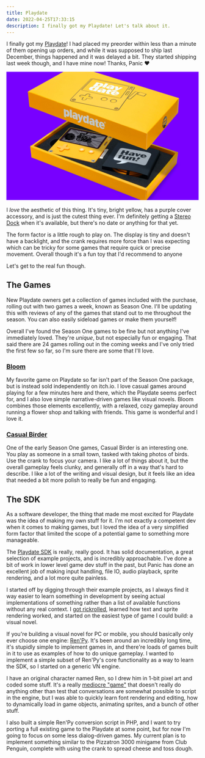 ```yaml
---
title: Playdate
date: 2022-04-25T17:33:15
description: I finally got my Playdate! Let's talk about it.
---
```


I finally got my [Playdate](https://play.date)! I had placed my preorder within less than a minute of them opening up orders, and while it was supposed to ship last December, things happened and it was delayed a bit. They started shipping last week though, and I have mine now! Thanks, Panic ❤️

![Playdate console in its yellow box, with a charging cable visible on a solid purple background.](./Playdate-photo-4.jpg)

I *love* the aesthetic of this thing. It's tiny, bright yellow, has a purple cover accessory, and is just the cutest thing ever. I'm definitely getting a [Stereo Dock](https://play.date/#playdate-stereo-dock) when it's available, but there's no date or anything for that yet.

The form factor is a little rough to play on. The display is tiny and doesn't have a backlight, and the crank requires more force than I was expecting which can be tricky for some games that require quick or precise movement. Overall though it's a fun toy that I'd recommend to anyone

Let's get to the real fun though.

## The Games

New Playdate owners get a collection of games included with the purchase, rolling out with two games a week, known as Season One. I'll be updating this with reviews of any of the games that stand out to me throughout the season. You can also easily sideload games or make them yourself!

Overall I've found the Season One games to be fine but not anything I've immediately loved. They're *unique*, but not especially fun or engaging. That said there are 24 games rolling out in the coming weeks and I've only tried the first few so far, so I'm sure there are some that I'll love.

### [Bloom](https://rngpartygames.itch.io/bloom)

My favorite game on Playdate so far isn't part of the Season One package, but is instead sold independently on itch.io. I love casual games around playing for a few minutes here and there, which the Playdate seems perfect for, and I also love simple narrative-driven games like visual novels. Bloom combines those elements excellently, with a relaxed, cozy gameplay around running a flower shop and talking with friends. This game is wonderful and I love it.

### [Casual Birder](https://play.date/games/casual-birder/)

One of the early Season One games, Casual Birder is an interesting one. You play as someone in a small town, tasked with taking photos of birds. Use the crank to focus your camera. I like a lot of things about it, but the overall gameplay feels clunky, and generally off in a way that's hard to describe. I like a lot of the writing and visual design, but it feels like an idea that needed a bit more polish to really be fun and engaging.

## The SDK

As a software developer, the thing that made me most excited for Playdate was the idea of making my own stuff for it. I'm not exactly a competent dev when it comes to making games, but I loved the idea of a very simplified form factor that limited the scope of a potential game to something more manageable.

The [Playdate SDK](https://play.date/dev) is really, really good. It has solid documentation, a great selection of example projects, and is incredibly approachable. I've done a bit of work in lower level game dev stuff in the past, but Panic has done an excellent job of making input handling, file IO, audio playback, sprite rendering, and a lot more quite painless.

I started off by digging through their example projects, as I always find it way easier to learn something in development by seeing actual implementations of something rather than a list of available functions without any real context. I [got rickrolled](https://twitter.com/alanaktion/status/1499102415143927809), learned how text and sprite rendering worked, and started on the easiest type of game I could build: a visual novel.

If you're building a visual novel for PC or mobile, you should basically only ever choose one engine: [Ren'Py](https://renpy.org). It's been around an incredibly long time, it's stupidly simple to implement games in, and there're loads of games built in it to use as examples of how to do unique gameplay. I wanted to implement a simple subset of Ren'Py's core functionality as a way to learn the SDK, so I started on a generic VN engine.

I have an original character named Ren, so I drew him in 1-bit pixel art and coded some stuff. It's a really [mediocre "game"](https://github.com/Alanaktion/rens-adventures) that doesn't really do anything other than test that conversations are somewhat possible to script in the engine, but I was able to quickly learn font rendering and editing, how to dynamically load in game objects, animating sprites, and a bunch of other stuff.

I also built a simple Ren'Py conversion script in PHP, and I want to try porting a full existing game to the Playdate at some point, but for now I'm going to focus on some less dialog-driven games. My current plan is to implement something similar to the Pizzatron 3000 minigame from Club Penguin, complete with using the crank to spread cheese and toss dough.
